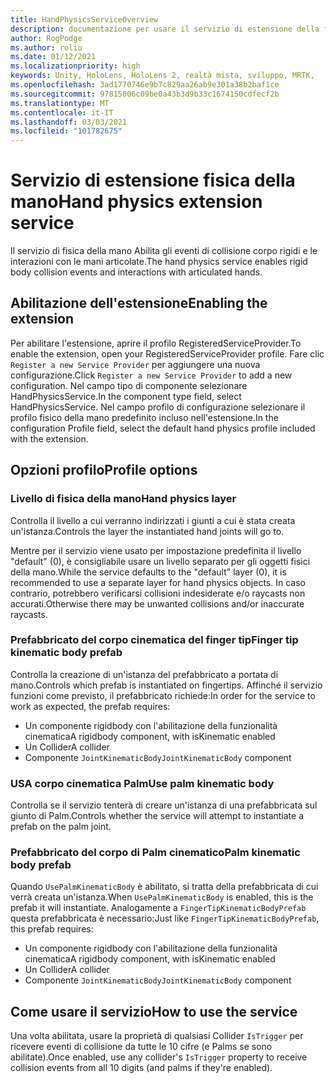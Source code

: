 ```yaml
---
title: HandPhysicsServiceOverview
description: documentazione per usare il servizio di estensione della fisica della mano in MRTK
author: RogPodge
ms.author: roliu
ms.date: 01/12/2021
ms.localizationpriority: high
keywords: Unity, HoloLens, HoloLens 2, realtà mista, sviluppo, MRTK,
ms.openlocfilehash: 3ad1770746e9b7c829aa26ab9e301a38b2baf1ce
ms.sourcegitcommit: 97815006c09be0a43b3d9b33c1674150cdfecf2b
ms.translationtype: MT
ms.contentlocale: it-IT
ms.lasthandoff: 03/03/2021
ms.locfileid: "101782675"
---
```

# <a name="hand-physics-extension-service"></a><span data-ttu-id="74842-104">Servizio di estensione fisica della mano</span><span class="sxs-lookup"><span data-stu-id="74842-104">Hand physics extension service</span></span>

<span data-ttu-id="74842-105">Il servizio di fisica della mano Abilita gli eventi di collisione corpo rigidi e le interazioni con le mani articolate.</span><span class="sxs-lookup"><span data-stu-id="74842-105">The hand physics service enables rigid body collision events and interactions with articulated hands.</span></span>

## <a name="enabling-the-extension"></a><span data-ttu-id="74842-106">Abilitazione dell'estensione</span><span class="sxs-lookup"><span data-stu-id="74842-106">Enabling the extension</span></span>

<span data-ttu-id="74842-107">Per abilitare l'estensione, aprire il profilo RegisteredServiceProvider.</span><span class="sxs-lookup"><span data-stu-id="74842-107">To enable the extension, open your RegisteredServiceProvider profile.</span></span> <span data-ttu-id="74842-108">Fare clic `Register a new Service Provider` per aggiungere una nuova configurazione.</span><span class="sxs-lookup"><span data-stu-id="74842-108">Click `Register a new Service Provider` to add a new configuration.</span></span> <span data-ttu-id="74842-109">Nel campo tipo di componente selezionare HandPhysicsService.</span><span class="sxs-lookup"><span data-stu-id="74842-109">In the component type field, select HandPhysicsService.</span></span> <span data-ttu-id="74842-110">Nel campo profilo di configurazione selezionare il profilo fisico della mano predefinito incluso nell'estensione.</span><span class="sxs-lookup"><span data-stu-id="74842-110">In the configuration Profile field, select the default hand physics profile included with the extension.</span></span>

## <a name="profile-options"></a><span data-ttu-id="74842-111">Opzioni profilo</span><span class="sxs-lookup"><span data-stu-id="74842-111">Profile options</span></span>

### <a name="hand-physics-layer"></a><span data-ttu-id="74842-112">Livello di fisica della mano</span><span class="sxs-lookup"><span data-stu-id="74842-112">Hand physics layer</span></span>

<span data-ttu-id="74842-113">Controlla il livello a cui verranno indirizzati i giunti a cui è stata creata un'istanza.</span><span class="sxs-lookup"><span data-stu-id="74842-113">Controls the layer the instantiated hand joints will go to.</span></span>

<span data-ttu-id="74842-114">Mentre per il servizio viene usato per impostazione predefinita il livello "default" (0), è consigliabile usare un livello separato per gli oggetti fisici della mano.</span><span class="sxs-lookup"><span data-stu-id="74842-114">While the service defaults to the "default" layer (0), it is recommended to use a separate layer for hand physics objects.</span></span> <span data-ttu-id="74842-115">In caso contrario, potrebbero verificarsi collisioni indesiderate e/o raycasts non accurati.</span><span class="sxs-lookup"><span data-stu-id="74842-115">Otherwise there may be unwanted collisions and/or inaccurate raycasts.</span></span>

### <a name="finger-tip-kinematic-body-prefab"></a><span data-ttu-id="74842-116">Prefabbricato del corpo cinematica del finger tip</span><span class="sxs-lookup"><span data-stu-id="74842-116">Finger tip kinematic body prefab</span></span>

<span data-ttu-id="74842-117">Controlla la creazione di un'istanza del prefabbricato a portata di mano.</span><span class="sxs-lookup"><span data-stu-id="74842-117">Controls which prefab is instantiated on fingertips.</span></span> <span data-ttu-id="74842-118">Affinché il servizio funzioni come previsto, il prefabbricato richiede:</span><span class="sxs-lookup"><span data-stu-id="74842-118">In order for the service to work as expected, the prefab requires:</span></span>

- <span data-ttu-id="74842-119">Un componente rigidbody con l'abilitazione della funzionalità cinematica</span><span class="sxs-lookup"><span data-stu-id="74842-119">A rigidbody component, with isKinematic enabled</span></span>
- <span data-ttu-id="74842-120">Un Collider</span><span class="sxs-lookup"><span data-stu-id="74842-120">A collider</span></span>
- <span data-ttu-id="74842-121">Componente `JointKinematicBody`</span><span class="sxs-lookup"><span data-stu-id="74842-121">`JointKinematicBody` component</span></span>

### <a name="use-palm-kinematic-body"></a><span data-ttu-id="74842-122">USA corpo cinematica Palm</span><span class="sxs-lookup"><span data-stu-id="74842-122">Use palm kinematic body</span></span>

<span data-ttu-id="74842-123">Controlla se il servizio tenterà di creare un'istanza di una prefabbricata sul giunto di Palm.</span><span class="sxs-lookup"><span data-stu-id="74842-123">Controls whether the service will attempt to instantiate a prefab on the palm joint.</span></span>

### <a name="palm-kinematic-body-prefab"></a><span data-ttu-id="74842-124">Prefabbricato del corpo di Palm cinematico</span><span class="sxs-lookup"><span data-stu-id="74842-124">Palm kinematic body prefab</span></span>

<span data-ttu-id="74842-125">Quando `UsePalmKinematicBody` è abilitato, si tratta della prefabbricata di cui verrà creata un'istanza.</span><span class="sxs-lookup"><span data-stu-id="74842-125">When `UsePalmKinematicBody` is enabled, this is the prefab it will instantiate.</span></span> <span data-ttu-id="74842-126">Analogamente a `FingerTipKinematicBodyPrefab` questa prefabbricata è necessario:</span><span class="sxs-lookup"><span data-stu-id="74842-126">Just like `FingerTipKinematicBodyPrefab`, this prefab requires:</span></span>

- <span data-ttu-id="74842-127">Un componente rigidbody con l'abilitazione della funzionalità cinematica</span><span class="sxs-lookup"><span data-stu-id="74842-127">A rigidbody component, with isKinematic enabled</span></span>
- <span data-ttu-id="74842-128">Un Collider</span><span class="sxs-lookup"><span data-stu-id="74842-128">A collider</span></span>
- <span data-ttu-id="74842-129">Componente `JointKinematicBody`</span><span class="sxs-lookup"><span data-stu-id="74842-129">`JointKinematicBody` component</span></span>

## <a name="how-to-use-the-service"></a><span data-ttu-id="74842-130">Come usare il servizio</span><span class="sxs-lookup"><span data-stu-id="74842-130">How to use the service</span></span>

<span data-ttu-id="74842-131">Una volta abilitata, usare la proprietà di qualsiasi Collider `IsTrigger` per ricevere eventi di collisione da tutte le 10 cifre (e Palms se sono abilitate).</span><span class="sxs-lookup"><span data-stu-id="74842-131">Once enabled, use any collider's `IsTrigger` property to receive collision events from all 10 digits (and palms if they're enabled).</span></span>
